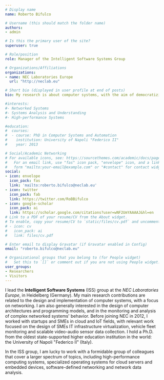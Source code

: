 ```yaml
---
# Display name
name: Roberto Bifulco

# Username (this should match the folder name)
authors:
- admin

# Is this the primary user of the site?
superuser: true

# Role/position
role: Manager of the Intelligent Software Systems Group

# Organizations/Affiliations
organizations:
- name: NEC Laboratories Europe
  url: "http://neclab.eu"

# Short bio (displayed in user profile at end of posts)
bio: My research is about computer systems, with the aim of democratizing a sustainable computing model.

#interests:
#- Networked Systems 
#- Systems Analysis and Understanding
#- High-performance Systems

#education:
#  courses:
#  - course: PhD in Computer Systems and Automation
#    institution: University of Napoli "Federico II"
#    year: 2013

# Social/Academic Networking
# For available icons, see: https://sourcethemes.com/academic/docs/page-builder/#icons
#   For an email link, use "fas" icon pack, "envelope" icon, and a link in the
#   form "mailto:your-email@example.com" or "#contact" for contact widget.
social:
- icon: envelope
  icon_pack: fas
  link: 'mailto:roberto.bifulco@neclab.eu'
- icon: twitter
  icon_pack: fab
  link: https://twitter.com/RoBBifulco
- icon: google-scholar
  icon_pack: ai
  link: https://scholar.google.com/citations?user=wNF2UmYAAAAJ&hl=en 
# Link to a PDF of your resume/CV from the About widget.
# To enable, copy your resume/CV to `static/files/cv.pdf` and uncomment the lines below.
# - icon: cv
#   icon_pack: ai
#   link: files/cv.pdf

# Enter email to display Gravatar (if Gravatar enabled in Config)
email: "roberto.bifulco@neclab.eu"

# Organizational groups that you belong to (for People widget)
#   Set this to `[]` or comment out if you are not using People widget.
user_groups:
- Researchers
- Visitors
---
```


I lead the **Intelligent Software Systems** (ISS) group at the *NEC Laboratories Europe*, in Heidelberg (Germany).
My main research contributions are related to the design and implementation of computer systems, with a focus on networking.
I am also generally interested in the design of computer architectures and programming models, and in the monitoring and analysis of complex networked systems' behavior. 
Before joining NEC in 2012, I worked with startups and SMEs in cloud and IoT fields, with relevant work focused on the design of SMEs IT infrastructure virtualization, vehicle fleet monitoring and scalable video-audio sensor data collection. 
I hold a Ph.D. from the oldest state-supported higher education institution in the world: the University of Napoli "Federico II" (Italy).

In the ISS group, I am lucky to work with a formidable group of colleagues that cover a larger spectrum of topics, including high-performance computing systems, specialized operating systems for cloud servers and embedded devices, software-defined networking and network data analysis.
